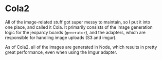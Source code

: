 # Cola2

All of the image-related stuff got super messy to maintain, so I put it into one place, and called it Cola. It primarily consists of the image generation logic for the jeopardy boards (`generator`), and the adapters, which are responsible for handling image uploads (S3 and imgur).

As of Cola2, all of the images are generated in Node, which results in pretty great performance, even when using the Imgur adapter.

